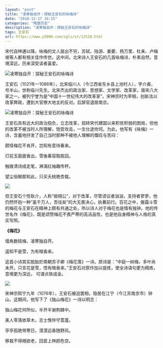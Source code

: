 ```yaml
---
layout: "post"
title: "凌寒独自开：探秘王安石的咏梅诗"
date: "2018-12-17 16:15"
categories: "隋唐历史"
description: "凌寒独自开：探秘王安石的咏梅诗"
tags: 王安石
url: https://www.y5000.com/zgls/st/12510.html
---
```






宋代自林逋以降，咏梅的文人层出不穷，苏轼、陆游、姜夔、杨万里、杜耒、卢梅坡等人都有相关佳作传世。这中间，北宋诗人王安石的几首咏梅诗，朴素自然，意境深远，历来深受读者喜爱。

![凌寒独自开：探秘王安石的咏梅诗](/uploads/allimg/170207/6-1F20G00044162.JPG)

王安石（1021年—1086年），北宋临川人（今江西省东乡县上池村人），字介甫，号半山，世称临川先生。北宋杰出的政治家、思想家、文学家、改革家，唐宋八大家之一。被列宁誉为是“中国十一世纪伟大的改革家”。宋神宗时为宰相，创新法以改革弊政，遭到大官僚大地主的反对。后辞官退居南京。

![凌寒独自开：探秘王安石的咏梅诗](/uploads/allimg/170207/6-1F20G00143335.JPG)

王安石具有远大的政治抱负，立志改革，扭转宋代建国以来积贫积弱的困局，但他的改革不被当时人所理解，饱受攻击，一生仕途坎坷。为此，他写有《咏梅》一诗，含蓄地抒发了自己当时那种不被他人理解的慨叹与苦闷：

颇怪梅花不肯开，岂知有意待春来。

灯前玉面披香出，雪後春容取胜回。

触拨清诗成走笔，淋漓红袖趣传杯。

望尘俗眼那知此，只买夭桃艳杏栽。

![](https://img.y5000.com/uploads/allimg/170207/100644O35-0.jpg)

但王安石个性耿介，人称“拗相公”，对于改革，尽管谤议者汹汹，支持者寥寥，他仍然怀抱一种“虽千万人，吾往矣”的大无畏决心，执著前行。百花之中，傲霜斗雪的梅花与王安石在精神上颇有共通之处，所以诗人对于梅花也是情有独钟。他的传世名作《梅花》，既是颂赞梅花不畏严寒的高洁品性，也是他自身精神与人格的真实写照。

**《梅花》**

墙角数枝梅，凌寒独自开。

遥知不是雪，为有暗香来。

这首小诗其实脱胎於南朝苏子卿《梅花落》一诗。原诗是：“中庭一树梅，多叶尚未开。只言花是雪，悟有暗香来。”王安石对原作加以提炼，使全诗语句更为精练，意境更为深远，
可谓点铁成金。

![](https://img.y5000.com/uploads/allimg/170207/10064462H-1.jpg)

宋神宗熙宁九年（1076年），王安石被迫罢相，隐居在江宁（今江苏南京市）钟山，这期间，他写下了《独山梅花》一诗以明志：

独山梅花何所似，半开半谢荆棘中。

美人零落依草木，志士憔悴守蒿蓬。

亭亭孤艳带寒日，漠漠远香随野风。

移栽不得根欲老，回首上林颜色空。
